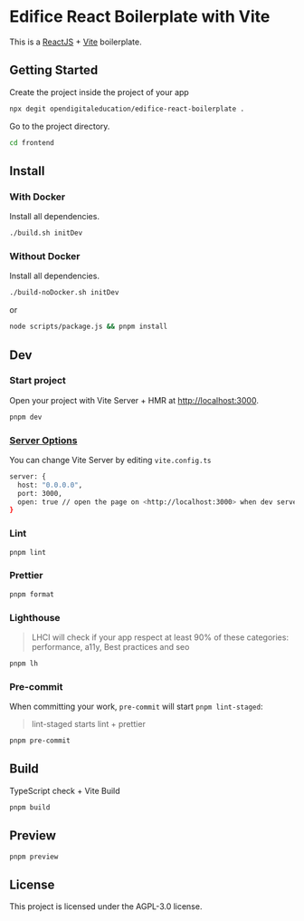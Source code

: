 # Edifice React Boilerplate with Vite

This is a [ReactJS](https://reactjs.org) + [Vite](https://vitejs.dev) boilerplate.

## Getting Started

Create the project inside the project of your app

```bash
npx degit opendigitaleducation/edifice-react-boilerplate .
```

Go to the project directory.

```bash
cd frontend
```

## Install

### With Docker

Install all dependencies.

```bash
./build.sh initDev
```

### Without Docker

Install all dependencies.

```bash
./build-noDocker.sh initDev
```

or

```bash
node scripts/package.js && pnpm install
```

## Dev

### Start project

Open your project with Vite Server + HMR at <http://localhost:3000>.

```bash
pnpm dev
```

### [Server Options](https://vitejs.dev/config/server-options.html)

You can change Vite Server by editing `vite.config.ts`

```bash
server: {
  host: "0.0.0.0",
  port: 3000,
  open: true // open the page on <http://localhost:3000> when dev server starts.
}
```

### Lint

```bash
pnpm lint
```

### Prettier

```bash
pnpm format
```

### Lighthouse

> LHCI will check if your app respect at least 90% of these categories: performance, a11y, Best practices and seo

```bash
pnpm lh
```

### Pre-commit

When committing your work, `pre-commit` will start `pnpm lint-staged`:

> lint-staged starts lint + prettier

```bash
pnpm pre-commit
```

## Build

TypeScript check + Vite Build

```bash
pnpm build
```

## Preview

```bash
pnpm preview
```

## License

This project is licensed under the AGPL-3.0 license.
